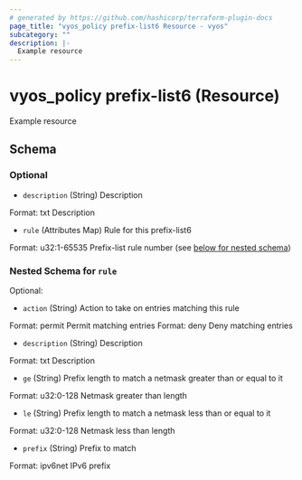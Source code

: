 ```yaml
---
# generated by https://github.com/hashicorp/terraform-plugin-docs
page_title: "vyos_policy prefix-list6 Resource - vyos"
subcategory: ""
description: |-
  Example resource
---
```


# vyos_policy prefix-list6 (Resource)

Example resource



<!-- schema generated by tfplugindocs -->
## Schema

### Optional

- `description` (String) Description

Format: txt
Description
- `rule` (Attributes Map) Rule for this prefix-list6

Format: u32:1-65535
Prefix-list rule number (see [below for nested schema](#nestedatt--rule))

<a id="nestedatt--rule"></a>
### Nested Schema for `rule`

Optional:

- `action` (String) Action to take on entries matching this rule

Format: permit
Permit matching entries
Format: deny
Deny matching entries
- `description` (String) Description

Format: txt
Description
- `ge` (String) Prefix length to match a netmask greater than or equal to it

Format: u32:0-128
Netmask greater than length
- `le` (String) Prefix length to match a netmask less than or equal to it

Format: u32:0-128
Netmask less than length
- `prefix` (String) Prefix to match

Format: ipv6net
IPv6 prefix
